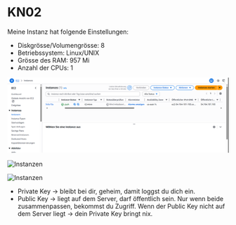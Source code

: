 # KN02


Meine Instanz hat folgende Einstellungen:

- Diskgrösse/Volumengrösse: 8
- Betriebssystem: Linux/UNIX
- Grösse des RAM: 957 Mi
- Anzahl der CPUs: 1

![Instanzen](https://github.com/finndomeisen/M346/blob/main/KN02/img/Instanz.png)

![Instanzen](https://github.com/finndomeisen/M346/blob/main/KN02/img/Schlüsselpaar_zugewiesen.png)

![Instanzen](https://github.com/finndomeisen/M346/blob/main/KN02/img/Schlüssel_Testing.png)



- Private Key → bleibt bei dir, geheim, damit loggst du dich ein.
- Public Key → liegt auf dem Server, darf öffentlich sein.
Nur wenn beide zusammenpassen, bekommst du Zugriff.
Wenn der Public Key nicht auf dem Server liegt → dein Private Key bringt nix.

